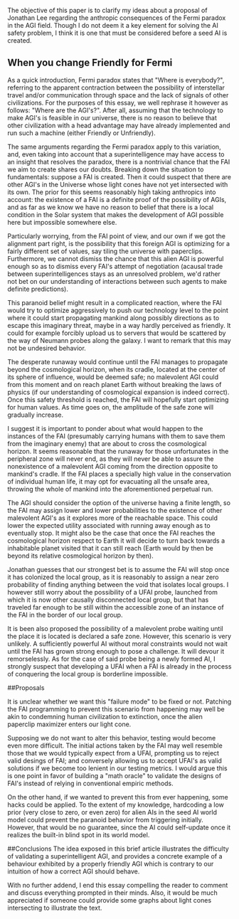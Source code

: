 The objective of this paper is to clarify my ideas about a proposal of Jonathan Lee regarding the anthropic consequences of the Fermi paradox in the AGI field. Though I do not deem it a key element for solving the AI safety problem, I think it is one that must be considered before a seed AI is created.

## When you change Friendly for Fermi

As a quick introduction, Fermi paradox states that "Where is everybody?", referring to the apparent contraction between the possibility of interstellar travel and/or communication through space and the lack of signals of other civilizations. For the purposes of this essay, we well rephrase it however as follows: "Where are the AGI's?". After all, assuming that the technology to make AGI's is feasible in our universe, there is no reason to believe that other civilization with a head advantage may have already implemented and run such a machine (either Friendly or Unfriendly).

The same arguments regarding the Fermi paradox apply to this variation, and, even taking into account that a superintelligence may have access to an insight that resolves the paradox, there is a nontrivial chance that the FAI we aim to create shares our doubts. Breaking down the situation to fundamentals: suppose a FAI is created. Then it could suspect that there are other AGI's in the Universe whose light cones have not yet intersected with its own. The prior for this seems reasonably high taking anthropics into account: the existence of a FAI is a definite proof of the possibility of AGIs, and as far as we know we have no reason to belief that there is a local condition in the Solar system that makes the development of AGI possible here but impossible somewhere else.

Particularly worrying, from the FAI point of view, and our own if we got the alignment part right, is the possibility that this foreign AGI is optimizing for a fairly different set of values, say tiling the universe with paperclips. Furthermore, we cannot dismiss the chance that this alien AGI is powerful enough so as to dismiss every FAI's attempt of negotiation (acausal trade between superintelligences stays as an unresolved problem, we'd rather not bet on our understanding of interactions between such agents to make definite predictions).

This paranoid belief might result in a complicated reaction, where the FAI would try to optimize aggressively to push our technology level to the point where it could start propagating mankind along possibly directions as to escape this imaginary threat, maybe in a way hardly perceived as friendly. It could for example forcibly upload us to servers that would be scattered by the way of Neumann probes along the galaxy. I want to remark that this may not be undesired behavior.

The desperate runaway would continue until the FAI manages to propagate beyond the cosmological horizon, when its cradle, located at the center of its sphere of influence, would be deemed safe; no malevolent AGI could from this moment and on reach planet Earth without breaking the laws of physics (if our understanding of cosmological expansion is indeed correct). Once this safety threshold is reached, the FAI will hopefully start optimizing for human values. As time goes on, the amplitude of the safe zone will gradually increase.

I suggest it is important to ponder about what would happen to the instances of the FAI (presumably carrying humans with them to save them from the imaginary enemy) that are about to cross the cosmological horizon. It seems reasonable that the runaway for those unfortunates in the peripheral zone will never end, as they will never be able to assure the nonexistence of a malevolent AGI coming from the direction opposite to mankind's cradle. If the FAI places a specially high value in the conservation of individual human life, it may opt for evacuating all the unsafe area, throwing the whole of mankind into the aforementioned perpetual run.

The AGI should consider the option of the universe having a finite length, so the FAI may assign lower and lower probabilities to the existence of other malevolent AGI's as it explores more of the reachable space. This could lower the expected utility associated with running away enough as to eventually stop. It might also be the case that once the FAI reaches the cosmological horizon respect to Earth it will decide to turn back towards a inhabitable planet visited that it can still reach (Earth would by then be beyond its relative cosmological horizon by then).

Jonathan guesses that our strongest bet is to assume the FAI will stop once it has colonized the local group, as it is reasonably to assign a near zero probability of finding anything between the void that isolates local groups. I however still worry about the possibility of a UFAI probe, launched from which it is now other causally disconnected local group, but that has traveled far enough to be still within the accessible zone of an instance of the FAI in the border of our local group.

It is been also proposed the possibility of a malevolent probe waiting until the place it is located is declared a safe zone. However, this scenario is very unlikely. A sufficiently powerful AI without moral constraints would not wait until the FAI has grown strong enough to pose a challenge. It will devour it remorselessly. As for the case of said probe being a newly formed AI, I strongly suspect that developing a UFAI when a FAI is already in the process of conquering the local group is borderline impossible.

##Proposals

It is unclear whether we want this "failure mode" to be fixed or not. Patching the FAI programming to prevent this scenario from happening may well be akin to condemning human civilization to extinction, once the alien paperclip maximizer enters our light cone.

Supposing we do not want to alter this behavior, testing would become even more difficult. The initial actions taken by the FAI may well resemble those that we would typically expect from a UFAI, prompting us to reject valid desings of FAI; and conversely allowing us to accept UFAI's as valid solutions if we become too lenient in our testing metrics. I would argue this is one point in favor of building a "math oracle" to validate the designs of FAI's instead of relying in conventional empiric methods.

On the other hand, if we wanted to prevent this from ever happening, some hacks could be applied. To the extent of my knowledge, hardcoding a low prior (very close to zero, or even zero) for alien AIs in the seed AI world model could prevent the paranoid behavior from triggering initially. However, that would be no guarantee, since the AI could self-update once it realizes the built-in blind spot in its world model.

##Conclusions
The idea exposed in this brief article illustrates the difficulty of validating a superintelligent AGI, and provides a concrete example of a behaviour exhibited by a properly friendly AGI which is contrary to our intuition of how a correct AGI should behave.

With no further addend, I end this essay compelling the reader to comment and discuss everything prompted in their minds. Also, it would be much appreciated if someone could provide some graphs about light cones intersecting to illustrate the text.
